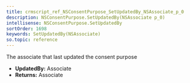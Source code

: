```yaml
---
title: crmscript_ref_NSConsentPurpose_SetUpdatedBy_NSAssociate_p_0
description: NSConsentPurpose.SetUpdatedBy(NSAssociate p_0)
intellisense: NSConsentPurpose.SetUpdatedBy
sortOrder: 1698
keywords: SetUpdatedBy(NSAssociate)
so.topic: reference
---
```



The associate that last updated the consent purpose



* **UpdatedBy:** Associate
* **Returns:** Associate


